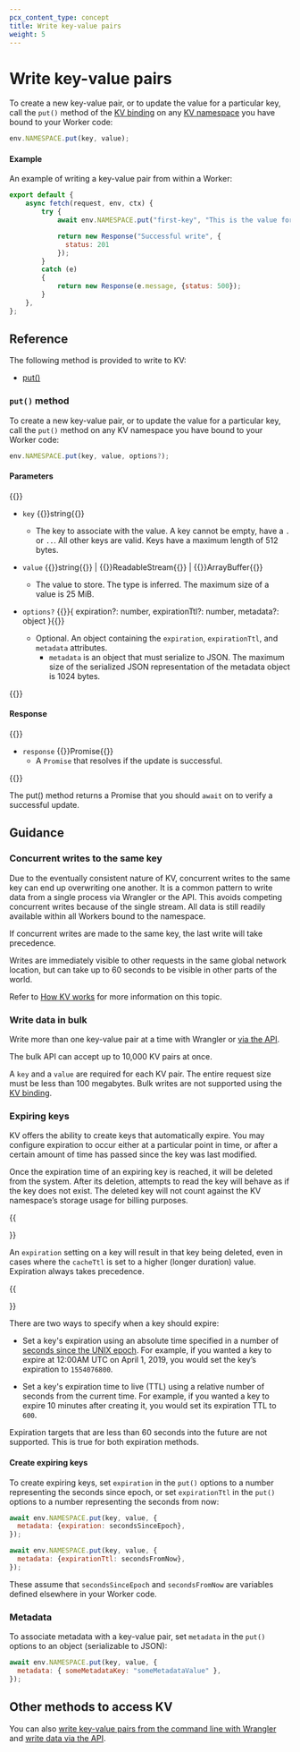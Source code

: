 ```yaml
---
pcx_content_type: concept
title: Write key-value pairs
weight: 5
---
```


# Write key-value pairs

To create a new key-value pair, or to update the value for a particular key, call the `put()` method of the [KV binding](/kv/reference/kv-bindings/) on any [KV namespace](/kv/reference/kv-namespaces/) you have bound to your Worker code:

```js
env.NAMESPACE.put(key, value);
```

#### Example 

An example of writing a key-value pair from within a Worker:

```js
export default {
    async fetch(request, env, ctx) {
        try {
            await env.NAMESPACE.put("first-key", "This is the value for the key");

            return new Response("Successful write", {
              status: 201
            });
        }
        catch (e)
        {
            return new Response(e.message, {status: 500});
        }
    },
};
```

## Reference

The following method is provided to write to KV:
- [put()](#put-method)

### `put()` method

To create a new key-value pair, or to update the value for a particular key, call the `put()` method on any KV namespace you have bound to your Worker code:

```js
env.NAMESPACE.put(key, value, options?);
```

#### Parameters

{{<definitions>}}

- `key` {{<type>}}string{{</type>}}

  - The key to associate with the value. A key cannot be empty, have a `.` or `..`. All other keys are valid. Keys have a maximum length of 512 bytes.

- `value` {{<type>}}string{{</type>}} | {{<type>}}ReadableStream{{</type>}} | {{<type>}}ArrayBuffer{{</type>}}
  - The value to store. The type is inferred. The maximum size of a value is 25 MiB.


- `options?` {{<type>}}{
  expiration?: number,
  expirationTtl?: number,
  metadata?: object
}{{</type>}}
  - Optional. An object containing the `expiration`, `expirationTtl`, and `metadata` attributes. 
    - `metadata` is an object that must serialize to JSON. The maximum size of the serialized JSON representation of the metadata object is 1024 bytes.

{{</definitions>}}

#### Response

{{<definitions>}}

- `response` {{<type>}}Promise<void>{{</type>}}
  - A `Promise` that resolves if the update is successful.

{{</definitions>}}

The put() method returns a Promise that you should `await` on to verify a successful update.

## Guidance

### Concurrent writes to the same key

Due to the eventually consistent nature of KV, concurrent writes to the same key can end up overwriting one another. It is a common pattern to write data from a single process via Wrangler or the API. This avoids competing concurrent writes because of the single stream. All data is still readily available within all Workers bound to the namespace. 

If concurrent writes are made to the same key, the last write will take precedence. 

Writes are immediately visible to other requests in the same global network location, but can take up to 60 seconds to be visible in other parts of the world. 

Refer to [How KV works](/kv/reference/how-kv-works/) for more information on this topic.

### Write data in bulk

Write more than one key-value pair at a time with Wrangler or [via the API](/api/operations/workers-kv-namespace-write-multiple-key-value-pairs). 

The bulk API can accept up to 10,000 KV pairs at once.

A `key` and a `value` are required for each KV pair. The entire request size must be less than 100 megabytes. Bulk writes are not supported using the [KV binding](/kv/reference/kv-bindings/).

### Expiring keys

KV offers the ability to create keys that automatically expire. You may configure expiration to occur either at a particular point in time, or after a certain amount of time has passed since the key was last modified.

Once the expiration time of an expiring key is reached, it will be deleted from the system. After its deletion, attempts to read the key will behave as if the key does not exist. The deleted key will not count against the KV namespace’s storage usage for billing purposes.

{{<Aside type="note">}}

An `expiration` setting on a key will result in that key being deleted, even in cases where the `cacheTtl` is set to a higher (longer duration) value. Expiration always takes precedence.  

{{</Aside>}}

There are two ways to specify when a key should expire:

 - Set a key's expiration using an absolute time specified in a number of [seconds since the UNIX epoch](https://en.wikipedia.org/wiki/Unix_time). For example, if you wanted a key to expire at 12:00AM UTC on April 1, 2019, you would set the key’s expiration to `1554076800`.

 - Set a key's expiration time to live (TTL) using a relative number of seconds from the current time. For example, if you wanted a key to expire 10 minutes after creating it, you would set its expiration TTL to `600`.

Expiration targets that are less than 60 seconds into the future are not supported. This is true for both expiration methods.

#### Create expiring keys
To create expiring keys, set `expiration` in the `put()` options to a number representing the seconds since epoch, or set `expirationTtl` in the `put()` options to a number representing the seconds from now:

```js
await env.NAMESPACE.put(key, value, {
  metadata: {expiration: secondsSinceEpoch},
});

await env.NAMESPACE.put(key, value, {
  metadata: {expirationTtl: secondsFromNow},
});
```

These assume that `secondsSinceEpoch` and `secondsFromNow` are variables defined elsewhere in your Worker code.

### Metadata

To associate metadata with a key-value pair, set `metadata` in the `put()` options to an object (serializable to JSON): 

```js
await env.NAMESPACE.put(key, value, {
  metadata: { someMetadataKey: "someMetadataValue" },
});
```

## Other methods to access KV

You can also [write key-value pairs from the command line with Wrangler](/kv/reference/kv-commands/#create) and [write data via the API](/api/operations/workers-kv-namespace-write-key-value-pair-with-metadata).

